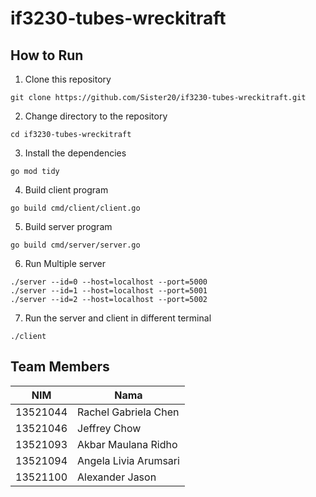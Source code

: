 # if3230-tubes-wreckitraft

## How to Run
1. Clone this repository
```
git clone https://github.com/Sister20/if3230-tubes-wreckitraft.git
```

2. Change directory to the repository
```
cd if3230-tubes-wreckitraft
```

3. Install the dependencies
```
go mod tidy
```

4. Build client program
```
go build cmd/client/client.go
```

5. Build server program
```
go build cmd/server/server.go
```

6. Run Multiple server

```
./server --id=0 --host=localhost --port=5000
./server --id=1 --host=localhost --port=5001
./server --id=2 --host=localhost --port=5002
```

7. Run the server and client in different terminal
```
./client
```

## Team Members
| NIM | Nama |
| --- | ---- |
| 13521044 | Rachel Gabriela Chen | 
| 13521046 | Jeffrey Chow | 
| 13521093 | Akbar Maulana Ridho | 
| 13521094 | Angela Livia Arumsari |
| 13521100 | Alexander Jason |
